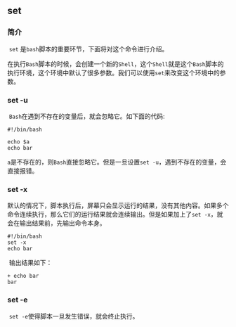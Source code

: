 ## set

### 简介

​	`set` 是`bash`脚本的重要环节，下面将对这个命令进行介绍。

​	在执行`Bash`脚本的时候，会创建一个新的`Shell`，这个`Shell`就是这个`Bash`脚本的执行环境，这个环境中默认了很多参数。我们可以使用`set`来改变这个环境中的参数。

### set -u

​	`Bash`在遇到不存在的变量后，就会忽略它。如下面的代码:

```shell
#!/bin/bash

echo $a
echo bar
```

​	`a`是不存在的，则`Bash`直接忽略它。但是一旦设置`set -u`，遇到不存在的变量，会直接报错。

### set -x

​	默认的情况下，脚本执行后，屏幕只会显示运行的结果，没有其他内容。如果多个命令连续执行，那么它们的运行结果就会连续输出。但是如果加上了`set -x`，就会在输出结果前，先输出命令本身。

```shell
#!/bin/bash
set -x
echo bar
```

​	输出结果如下：

```shell
+ echo bar
bar
```

### set -e

​	`set -e`使得脚本一旦发生错误，就会终止执行。